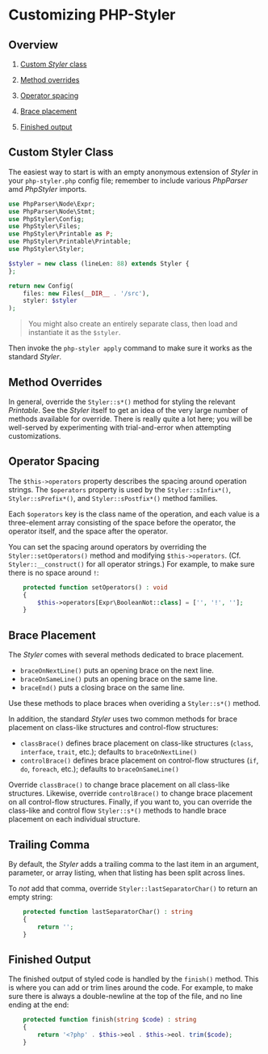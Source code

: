 # Customizing PHP-Styler

## Overview

1. [Custom _Styler_ class](#custom-styler-class)

2. [Method overrides](#method-overrides)

3. [Operator spacing](#operator-spacing)

4. [Brace placement](#brace-placement)

5. [Finished output](#finished-output)

## Custom Styler Class

The easiest way to start is with an empty anonymous extension of _Styler_ in your `php-styler.php` config file; remember to include various _PhpParser_ amd _PhpStyler_ imports.

```php
use PhpParser\Node\Expr;
use PhpParser\Node\Stmt;
use PhpStyler\Config;
use PhpStyler\Files;
use PhpStyler\Printable as P;
use PhpStyler\Printable\Printable;
use PhpStyler\Styler;

$styler = new class (lineLen: 88) extends Styler {
};

return new Config(
    files: new Files(__DIR__ . '/src'),
    styler: $styler
);
```

> You might also create an entirely separate class, then load and instantiate it as the `$styler`.

Then invoke the `php-styler apply` command to make sure it works as the standard _Styler_.

## Method Overrides

In general, override the `Styler::s*()` method for styling the relevant _Printable_. See the _Styler_ itself to get an idea of the very large number of methods available for override. There is really quite a lot here; you will be well-served by experimenting with trial-and-error when attempting customizations.

## Operator Spacing

The `$this->operators` property describes the spacing around operation strings. The `$operators` property is used by the `Styler::sInfix*()`, `Styler::sPrefix*()`, and `Styler::sPostfix*()` method families.

Each `$operators` key is the class name of the operation, and each value is a three-element array consisting of the space before the operator, the operator itself, and the space after the operator.

You can set the spacing around operators by overriding the `Styler::setOperators()` method and modifying `$this->operators`. (Cf. `Styler::__construct()` for all operator strings.) For example, to make sure there is no space around `!`:

```php
    protected function setOperators() : void
    {
        $this->operators[Expr\BooleanNot::class] = ['', '!', ''];
    }
```

## Brace Placement

The _Styler_ comes with several methods dedicated to brace placement.

- `braceOnNextLine()` puts an opening brace on the next line.
- `braceOnSameLine()` puts an opening brace on the same line.
- `braceEnd()` puts a closing brace on the same line.

Use these methods to place braces when overiding a `Styler::s*()` method.

In addition, the standard _Styler_ uses two common methods for brace placement on class-like structures and control-flow structures:

- `classBrace()` defines brace placement on class-like structures (`class`, `interface`, `trait`, etc.); defaults to `braceOnNextLine()`
- `controlBrace()` defines brace placement on control-flow structures (`if`, `do`, `foreach`, etc.); defaults to `braceOnSameLine()`

Override `classBrace()` to change brace placement on all class-like structures. Likewise, override `controlBrace()` to change brace placement on all control-flow structures. Finally, if you want to, you can override the class-like and control flow `Styler::s*()` methods to handle brace placement on each individual structure.

## Trailing Comma

By default, the _Styler_ adds a trailing comma to the last item in an argument, parameter, or array listing, when that listing has been split across lines.

To *not* add that comma, override `Styler::lastSeparatorChar()` to return an empty string:

```php
    protected function lastSeparatorChar() : string
    {
        return '';
    }
```

## Finished Output

The finished output of styled code is handled by the `finish()` method. This is where you can add or trim lines around the code. For example, to make sure there is always a double-newline at the top of the file, and no line ending at the end:

```php
    protected function finish(string $code) : string
    {
        return '<?php' . $this->eol . $this->eol. trim($code);
    }
```
